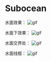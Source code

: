 # Subocean

水面效果：
![gif](https://github.com/Neuroglial/Subocean/blob/main/Source/Subocean%E6%B0%B4%E9%9D%A2.gif)

水面下效果：
![gif](https://github.com/Neuroglial/Subocean/blob/main/Source/Subocean%E6%B0%B4%E4%B8%8B.gif)

水面交界处：
![gif](https://github.com/Neuroglial/Subocean/blob/main/Source/Subocean%E6%B0%B4%E7%BA%BF.gif)

水面线框：
![gif](https://github.com/Neuroglial/Subocean/blob/main/Source/Subocean%E7%BA%BF%E6%A1%86.gif)
